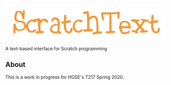 <img src="static/title.png" alt="ScratchText" width="600">

A text-based interface for Scratch programming

## About

This is a work in progress for HGSE's T217 Spring 2020.
